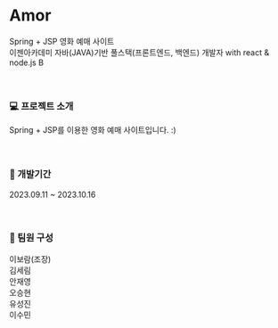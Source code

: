 # Amor
Spring + JSP 영화 예매 사이트<br>
이젠아카데미 자바(JAVA)기반 풀스택(프론트엔드, 백엔드) 개발자 with react & node.js B<br><br><br>



### 💻 프로젝트 소개
Spring + JSP를 이용한 영화 예매 사이트입니다. :)<br><br><br>



### 📆 개발기간
2023.09.11 ~ 2023.10.16<br><br><br>



### 👬 팀원 구성
이보람(조장)<br>
김세림<br>
안재영<br>
오승현<br>
유성진<br>
이수민<br>
